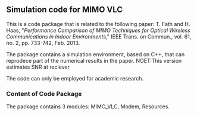 ## Simulation code for MIMO VLC
This is a code package that is related to the following paper:
T. Fath and H. Haas, "*Performance Comparison of MIMO Techniques for Optical Wireless Communications in Indoor Environments*," IEEE Trans. on Commun., vol. 61, no. 2, pp. 733-742, Feb. 2013.


The package contains a simulation environment, based on C++, that can reprodece part of the numerical results in the paper. 
NOET:This version estimates SNR at reciever

The code can only be employed for academic research.

### Content of Code Package
The package contains 3 modules: MIMO_VLC, Modem, Resources.